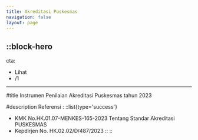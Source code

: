 ```yaml
---
title: Akreditasi Puskesmas
navigation: false
layout: page
---
```


::block-hero
---
cta:
  - Lihat
  - /1
---

#title
Instrumen Penilaian Akreditasi Puskesmas tahun 2023

#description
Referensi :
::list{type='success'}
- KMK No.HK.01.07-MENKES-165-2023 Tentang Standar Akreditasi PUSKESMAS 
- Kepdirjen No. HK.02.02/D/487/2023 
::
::
